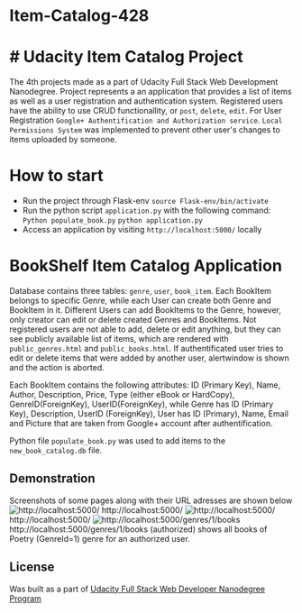 # Item-Catalog-428
# # Udacity Item Catalog Project
The 4th projects made as a part of Udacity Full Stack Web Development Nanodegree.
Project represents a an application that provides a list of items as well as a user registration and authentication system.
Registered users have the ability to use CRUD functionallity, or `post`, `delete`, `edit`.
For User Registration `Google+ Authentification and Authorization service`. `Local Permissions System` was implemented to prevent other user's changes to items uploaded by someone.
# How to start
* Run the project through Flask-env
    `source Flask-env/bin/activate`
* Run the python script `application.py` with the following command:
     `Python populate_book.py`
    `python application.py`
* Access an application by visiting `http://localhost:5000/` locally 
# BookShelf Item Catalog Application
Database contains three tables: 
`genre`, `user`, `book_item`.
Each BookItem belongs to specific Genre, while each User can create both Genre and BookItem in it. Different Users can add BookItems to the Genre,
however, only creator can edit or delete created Genres and BookItems. Not registered users are not able to add, delete or edit anything, but they can see publicly available list of items, which are rendered with `public_genres.html` and `public_books.html`. If authentificated user tries to edit or delete items that were added by another user, alertwindow is shown and the action is aborted.

Each BookItem contains the following attributes: ID (Primary Key), Name, Author, Description, Price, Type (either eBook or HardCopy), GenreID(ForeignKey), UserID(ForeignKey), while Genre has ID (Primary Key), Description, UserID (ForeignKey), User has ID (Primary), Name, Email and Picture that are taken from Google+ account after authentification. 

Python file `populate_book.py` was used to add items to the `new_book_catalog.db` file.

## Demonstration
Screenshots of some pages along with their URL adresses are shown below
![http://localhost:5000/](https://pp.userapi.com/c840625/v840625567/36dbb/dBLiYk0Xhho.jpg) 
http://localhost:5000/ 
![http://localhost:5000/](https://pp.userapi.com/c840625/v840625567/36d77/DBWi1F8bC9c.jpg) 
http://localhost:5000/ 
![http://localhost:5000/genres/1/books](https://pp.userapi.com/c840625/v840625567/36d81/XElRvk0k0o4.jpg) 
http://localhost:5000/genres/1/books (authorized) shows all books of Poetry (GenreId=1) genre for an authorized user.
## License
Was built as a part of [Udacity Full Stack Web Developer Nanodegree Program](https://www.udacity.com/)

